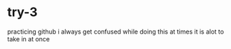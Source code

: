# try-3
practicing github
i always get confused while doing this at times
it is alot to take in at once

